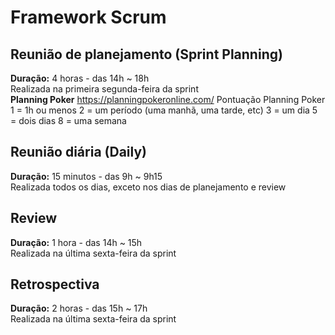 # Framework Scrum

## Reunião de planejamento (Sprint Planning)
**Duração:** 4 horas - das 14h ~ 18h  
Realizada na primeira segunda-feira da sprint  
**Planning Poker** https://planningpokeronline.com/
Pontuação Planning Poker
1 = 1h ou menos
2 = um período (uma manhã, uma tarde, etc)
3 = um dia
5 = dois dias
8 = uma semana

## Reunião diária (Daily)
**Duração:** 15 minutos - das 9h ~ 9h15  
Realizada todos os dias, exceto nos dias de planejamento e review  

## Review
**Duração:** 1 hora - das 14h ~ 15h  
Realizada na última sexta-feira da sprint

## Retrospectiva
**Duração:** 2 horas - das 15h ~ 17h  
Realizada na última sexta-feira da sprint
